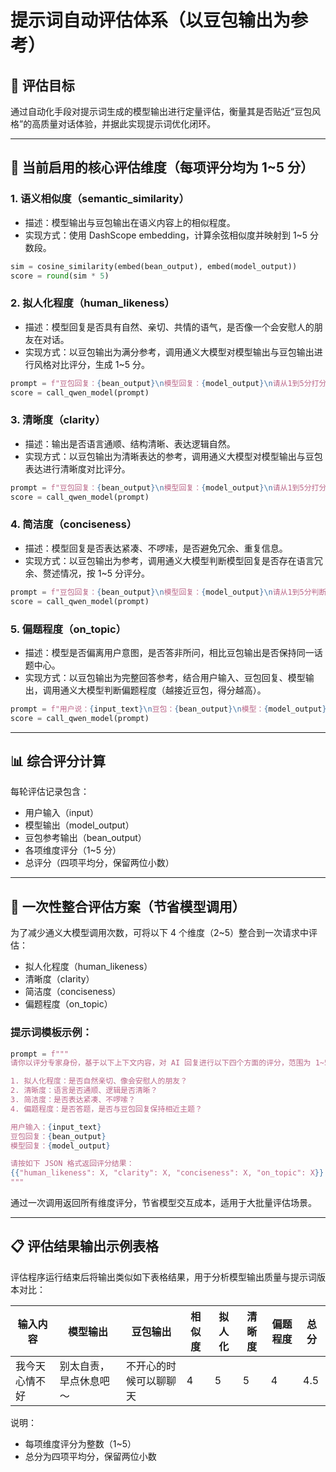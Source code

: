 # 提示词自动评估体系（以豆包输出为参考）

## 🎯 评估目标

通过自动化手段对提示词生成的模型输出进行定量评估，衡量其是否贴近“豆包风格”的高质量对话体验，并据此实现提示词优化闭环。

---

## 🧭 当前启用的核心评估维度（每项评分均为 1~5 分）

### 1. 语义相似度（semantic_similarity）

- 描述：模型输出与豆包输出在语义内容上的相似程度。
- 实现方式：使用 DashScope embedding，计算余弦相似度并映射到 1~5 分数段。

```python
sim = cosine_similarity(embed(bean_output), embed(model_output))
score = round(sim * 5)
```

### 2. 拟人化程度（human_likeness）

- 描述：模型回复是否具有自然、亲切、共情的语气，是否像一个会安慰人的朋友在对话。
- 实现方式：以豆包输出为满分参考，调用通义大模型对模型输出与豆包输出进行风格对比评分，生成 1~5 分。

```python
prompt = f"豆包回复：{bean_output}\n模型回复：{model_output}\n请从1到5分打分，判断模型回复是否具备豆包的拟人化风格。"
score = call_qwen_model(prompt)
```

### 3. 清晰度（clarity）

- 描述：输出是否语言通顺、结构清晰、表达逻辑自然。
- 实现方式：以豆包输出为清晰表达的参考，调用通义大模型对模型输出与豆包表达进行清晰度对比评分。

```python
prompt = f"豆包回复：{bean_output}\n模型回复：{model_output}\n请从1到5分打分，判断模型回复在语言清晰度方面与豆包的差距。"
score = call_qwen_model(prompt)
```

### 4. 简洁度（conciseness）

- 描述：模型回复是否表达紧凑、不啰嗦，是否避免冗余、重复信息。
- 实现方式：以豆包输出为参考，调用通义大模型判断模型回复是否存在语言冗余、赘述情况，按 1~5 分评分。

```python
prompt = f"豆包回复：{bean_output}\n模型回复：{model_output}\n请从1到5分判断模型回复在语言是否简洁、是否存在重复或啰嗦。"
score = call_qwen_model(prompt)
```

### 5. 偏题程度（on_topic）

- 描述：模型是否偏离用户意图，是否答非所问，相比豆包输出是否保持同一话题中心。
- 实现方式：以豆包输出为完整回答参考，结合用户输入、豆包回复、模型输出，调用通义大模型判断偏题程度（越接近豆包，得分越高）。

```python
prompt = f"用户说：{input_text}\n豆包：{bean_output}\n模型：{model_output}\n请从1到5分判断模型回复在话题聚焦度上是否接近豆包回复。"
score = call_qwen_model(prompt)
```

---

## 📊 综合评分计算

每轮评估记录包含：

- 用户输入（input）
- 模型输出（model_output）
- 豆包参考输出（bean_output）
- 各项维度评分（1~5 分）
- 总评分（四项平均分，保留两位小数）

---

## 🧠 一次性整合评估方案（节省模型调用）

为了减少通义大模型调用次数，可将以下 4 个维度（2~5）整合到一次请求中评估：

- 拟人化程度（human_likeness）
- 清晰度（clarity）
- 简洁度（conciseness）
- 偏题程度（on_topic）

### 提示词模板示例：

```python
prompt = f"""
请你以评分专家身份，基于以下上下文内容，对 AI 回复进行以下四个方面的评分，范围为 1~5 分（整数）：

1. 拟人化程度：是否自然亲切、像会安慰人的朋友？
2. 清晰度：语言是否通顺、逻辑是否清晰？
3. 简洁度：是否表达紧凑、不啰嗦？
4. 偏题程度：是否答题，是否与豆包回复保持相近主题？

用户输入：{input_text}
豆包回复：{bean_output}
模型回复：{model_output}

请按如下 JSON 格式返回评分结果：
{{"human_likeness": X, "clarity": X, "conciseness": X, "on_topic": X}}
"""
```

通过一次调用返回所有维度评分，节省模型交互成本，适用于大批量评估场景。

---

## 📋 评估结果输出示例表格

评估程序运行结束后将输出类似如下表格结果，用于分析模型输出质量与提示词版本对比：

| 输入内容       | 模型输出               | 豆包输出               | 相似度 | 拟人化 | 清晰度 | 偏题程度 | 总分 |
| -------------- | ---------------------- | ---------------------- | ------ | ------ | ------ | -------- | ---- |
| 我今天心情不好 | 别太自责，早点休息吧～ | 不开心的时候可以聊聊天 | 4      | 5      | 5      | 4        | 4.5  |

说明：

- 每项维度评分为整数（1~5）
- 总分为四项平均分，保留两位小数
